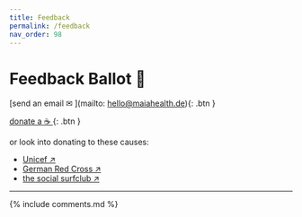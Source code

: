 ```yaml
---
title: Feedback
permalink: /feedback
nav_order: 98
---
```

# Feedback Ballot 📮

[send an email ✉ ](mailto: hello@maiahealth.de){: .btn }<br>

[donate a ☕️ ](//paypal.me/SimonKelch/2){: .btn }

or look into donating to these causes:
- [Unicef ↗](https://www.unicef.org)
- [German Red Cross ↗](https://www.drk.de)
- [the social surfclub ↗](https://thesocialsurfclub.org)

---

{% include comments.md %}